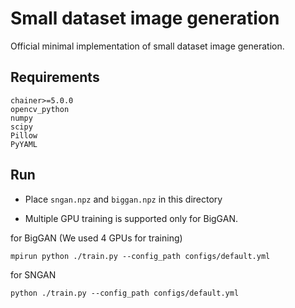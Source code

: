 # Small dataset image generation

Official minimal implementation of small dataset image generation.

## Requirements

```angular2
chainer>=5.0.0
opencv_python
numpy
scipy
Pillow
PyYAML
```

## Run
- Place `sngan.npz` and `biggan.npz` in this directory

- Multiple GPU training is supported only for BigGAN.

for BigGAN (We used 4 GPUs for training)
```
mpirun python ./train.py --config_path configs/default.yml
```

for SNGAN
```
python ./train.py --config_path configs/default.yml
```


